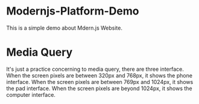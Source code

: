 # Modernjs-Platform-Demo
This is a simple demo about Mdern.js Website.
# Media Query
It's just a practice concerning to media query, there are three interface.
When the screen pixels are between 320px and 768px, it shows the phone interface.
When the screen pixels are between 769px and 1024px, it shows the pad interface.
When the screen pixels are beyond 1024px, it shows the computer interface.
